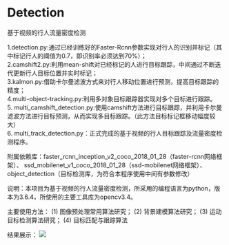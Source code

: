 # Detection
基于视频的行人流量密度检测

1.detection.py:通过已经训练好的Faster-Rcnn参数实现对行人的识别并标记（其中标记行人的阈值为0.7，即识别率必须达到70%）；<br>
2.camshift2.py:利用mean-shift对已经标记的人进行目标跟踪，中间通过不断迭代更新行人目标位置并实时标记；<br>
3.kalmon.py:借助卡尔曼滤波方式来对行人移动位置进行预测，提高目标跟踪的精度；<br>
4.multi-object-tracking.py:利用多对象目标跟踪器实现对多个目标进行跟踪。<br>
5. multi_camshift_detection.py:使用camshift方法进行目标跟踪，并利用卡尔曼滤波方法进行目标预测，从而实现多目标跟踪。（此方法目标标记框移动幅度较大）
<br>6. multi_track_detection.py：正式完成的基于视频的行人目标跟踪及流量密度检测程序。

附属依赖库：faster_rcnn_inception_v2_coco_2018_01_28（faster-rcnn网络框架）、
ssd_mobilenet_v1_coco_2018_01_28（ssd-mobilenet网络框架）、object_detection（目标检测库，为符合本程序使用中间有参数修改）

说明：本项目为基于视频的行人流量密度检测，所采用的编程语言为python，版本为3.6.4，所使用的主要工具库为opencv3.4。



主要使用方法：
(1) 图像预处理常用算法研究； 
(2) 背景建模算法研究； 
(3) 运动目标检测算法研究； 
(4) 目标匹配与跟踪算法





结果展示：
![](https://github.com/librahfacebook/Detection/blob/master/result_images/result.jpg) 
